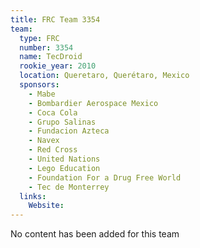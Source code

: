```yaml
---
title: FRC Team 3354
team:
  type: FRC
  number: 3354
  name: TecDroid
  rookie_year: 2010
  location: Queretaro, Querétaro, Mexico
  sponsors:
    - Mabe
    - Bombardier Aerospace Mexico
    - Coca Cola
    - Grupo Salinas
    - Fundacion Azteca
    - Navex
    - Red Cross
    - United Nations
    - Lego Education
    - Foundation For a Drug Free World
    - Tec de Monterrey
  links:
    Website: 
---
```

No content has been added for this team